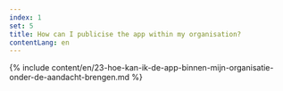 ```yaml
---
index: 1
set: 5
title: How can I publicise the app within my organisation?
contentLang: en
---
```

{% include content/en/23-hoe-kan-ik-de-app-binnen-mijn-organisatie-onder-de-aandacht-brengen.md %}
